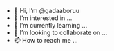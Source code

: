 - 👋 Hi, I’m @gadaaboruu
- 👀 I’m interested in ...
- 🌱 I’m currently learning ...
- 💞️ I’m looking to collaborate on ...
- 📫 How to reach me ...

<!---
gadaaboruu/gadaaboruu is a ✨ special ✨ repository because its `README.md` (this file) appears on your GitHub profile.
You can click the Preview link to take a look at your changes.
--->
